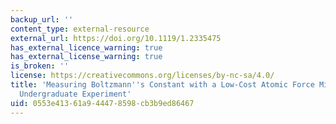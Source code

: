 ```yaml
---
backup_url: ''
content_type: external-resource
external_url: https://doi.org/10.1119/1.2335475
has_external_licence_warning: true
has_external_license_warning: true
is_broken: ''
license: https://creativecommons.org/licenses/by-nc-sa/4.0/
title: 'Measuring Boltzmann''s Constant with a Low-Cost Atomic Force Microscope: An
  Undergraduate Experiment'
uid: 0553e413-61a9-4447-8598-cb3b9ed86467
---
```

